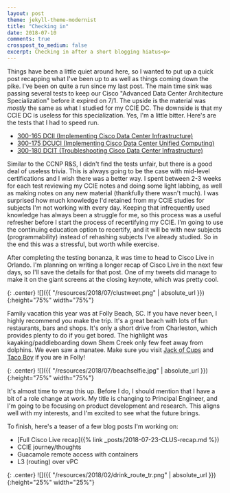 ```yaml
---
layout: post
theme: jekyll-theme-modernist
title: "Checking in"
date: 2018-07-10
comments: true
crosspost_to_medium: false
excerpt: Checking in after a short blogging hiatus<p>
---
```


Things have been a little quiet around here, so I wanted to put up a quick post recapping what I've been up to as well as things coming down the pike. I've been on quite a run since my last post. The main time sink was passing several tests to keep our Cisco "Advanced Data Center Architecture Specialization" before it expired on 7/1. The upside is the material was _mostly_ the same as what I studied for my CCIE DC. The downside is that my CCIE DC is useless for this specialization. Yes, I'm a little bitter. Here's are the tests that I had to speed run.

* [300-165 DCII (Implementing Cisco Data Center Infrastructure)](https://learningnetwork.cisco.com/community/certifications/ccnp_data_center/dcii/exam-topics)
* [300-175 DCUCI (Implementing Cisco Data Center Unified Computing)](https://learningnetwork.cisco.com/community/certifications/ccnp_data_center/dcuci/exam-topics)
* [300-180 DCIT (Troubleshooting Cisco Data Center Infrastructure)](https://learningnetwork.cisco.com/community/certifications/ccnp_data_center/dcit/exam-topics)

Similar to the CCNP R&S, I didn't find the tests unfair, but there is a good deal of useless trivia. This is always going to be the case with mid-level certifications and I wish there was a better way. I spent between 2-3 weeks for each test reviewing my CCIE notes and doing some light labbing, as well as making notes on any new material (thankfully there wasn't much). I was surprised how much knowledge I'd retained from my CCIE studies for subjects I'm not working with every day. Keeping that infrequently used knowledge has always been a struggle for me, so this process was a useful refresher before I start the process of recertifying my CCIE. I'm going to use the continuing education option to recertify, and it will be with new subjects (programmability) instead of rehashing subjects I've already studied. So in the end this was a stressful, but worth while exercise.

After completing the testing bonanza, it was time to head to Cisco Live in Orlando. I'm planning on writing a longer recap of Cisco Live in the next few days, so I'll save the details for that post. One of my tweets did manage to make it on the giant screens at the closing keynote, which was pretty cool.

{: .center}
![]({{ "/resources/2018/07/clustweet.png" | absolute_url }}){:height="75%" width="75%"}

Family vacation this year was at Folly Beach, SC. If you have never been, I highly recommend you make the trip. It's a great beach with lots of fun restaurants, bars and shops. It's only a short drive from Charleston, which provides plenty to do if you get bored. The highlight was kayaking/paddleboarding down Shem Creek only few feet away from dolphins. We even saw a manatee. Make sure you visit [Jack of Cups](http://www.jackofcups.com) and [Taco Boy](https://www.tacoboy.net) if you are in Folly!

{: .center}
![]({{ "/resources/2018/07/beachselfie.jpg" | absolute_url }}){:height="75%" width="75%"}

It's almost time to wrap this up. Before I do, I should mention that I have a bit of a role change at work. My title is changing to Principal Engineer, and I'm going to be focusing on product development and research. This aligns well with my interests, and I'm excited to see what the future brings.

To finish, here's a teaser of a few blog posts I'm working on:

* [Full Cisco Live recap]({% link _posts/2018-07-23-CLUS-recap.md %})
* CCIE journey/thoughts
* Guacamole remote access with containers
* L3 (routing) over vPC

{: .center}
![]({{ "/resources/2018/02/drink_route_tr.png" | absolute_url }}){:height="25%" width="25%"}
